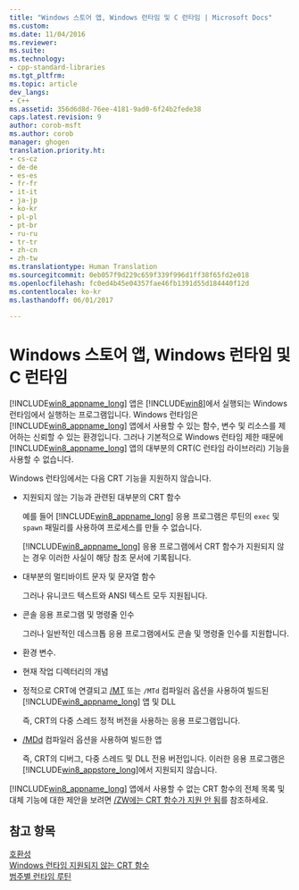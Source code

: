 ```yaml
---
title: "Windows 스토어 앱, Windows 런타임 및 C 런타임 | Microsoft Docs"
ms.custom: 
ms.date: 11/04/2016
ms.reviewer: 
ms.suite: 
ms.technology:
- cpp-standard-libraries
ms.tgt_pltfrm: 
ms.topic: article
dev_langs:
- C++
ms.assetid: 356d6d8d-76ee-4181-9ad0-6f24b2fede38
caps.latest.revision: 9
author: corob-msft
ms.author: corob
manager: ghogen
translation.priority.ht:
- cs-cz
- de-de
- es-es
- fr-fr
- it-it
- ja-jp
- ko-kr
- pl-pl
- pt-br
- ru-ru
- tr-tr
- zh-cn
- zh-tw
ms.translationtype: Human Translation
ms.sourcegitcommit: 0eb057f9d229c659f339f996d1ff38f65fd2e018
ms.openlocfilehash: fc0ed4b45e04357fae46fb1391d55d184440f12d
ms.contentlocale: ko-kr
ms.lasthandoff: 06/01/2017

---
```

# <a name="windows-store-apps-the-windows-runtime-and-the-c-run-time"></a>Windows 스토어 앱, Windows 런타임 및 C 런타임
[!INCLUDE[win8_appname_long](../build/includes/win8_appname_long_md.md)] 앱은 [!INCLUDE[win8](../build/reference/includes/win8_md.md)]에서 실행되는 Windows 런타임에서 실행하는 프로그램입니다.  Windows 런타임은 [!INCLUDE[win8_appname_long](../build/includes/win8_appname_long_md.md)] 앱에서 사용할 수 있는 함수, 변수 및 리소스를 제어하는 신뢰할 수 있는 환경입니다. 그러나 기본적으로 Windows 런타임 제한 때문에 [!INCLUDE[win8_appname_long](../build/includes/win8_appname_long_md.md)] 앱의 대부분의 CRT(C 런타임 라이브러리) 기능을 사용할 수 없습니다.  
  
 Windows 런타임에서는 다음 CRT 기능을 지원하지 않습니다.  
  
-   지원되지 않는 기능과 관련된 대부분의 CRT 함수  
  
     예를 들어 [!INCLUDE[win8_appname_long](../build/includes/win8_appname_long_md.md)] 응용 프로그램은 루틴의 `exec` 및 `spawn` 패밀리를 사용하여 프로세스를 만들 수 없습니다.  
  
     [!INCLUDE[win8_appname_long](../build/includes/win8_appname_long_md.md)] 응용 프로그램에서 CRT 함수가 지원되지 않는 경우 이러한 사실이 해당 참조 문서에 기록됩니다.  
  
-   대부분의 멀티바이트 문자 및 문자열 함수  
  
     그러나 유니코드 텍스트와 ANSI 텍스트 모두 지원됩니다.  
  
-   콘솔 응용 프로그램 및 명령줄 인수  
  
     그러나 일반적인 데스크톱 응용 프로그램에서도 콘솔 및 명령줄 인수를 지원합니다.  
  
-   환경 변수.  
  
-   현재 작업 디렉터리의 개념  
  
-   정적으로 CRT에 연결되고 [/MT](../build/reference/md-mt-ld-use-run-time-library.md) 또는 `/MTd` 컴파일러 옵션을 사용하여 빌드된 [!INCLUDE[win8_appname_long](../build/includes/win8_appname_long_md.md)] 앱 및 DLL  
  
     즉, CRT의 다중 스레드 정적 버전을 사용하는 응용 프로그램입니다.  
  
-   [/MDd](../build/reference/md-mt-ld-use-run-time-library.md) 컴파일러 옵션을 사용하여 빌드한 앱  
  
     즉, CRT의 디버그, 다중 스레드 및 DLL 전용 버전입니다. 이러한 응용 프로그램은 [!INCLUDE[win8_appstore_long](../build/reference/includes/win8_appstore_long_md.md)]에서 지원되지 않습니다.  
  
 [!INCLUDE[win8_appname_long](../build/includes/win8_appname_long_md.md)] 앱에서 사용할 수 없는 CRT 함수의 전체 목록 및 대체 기능에 대한 제안을 보려면 [/ZW에는 CRT 함수가 지원 안 됨](http://msdn.microsoft.com/library/windows/apps/jj606124.aspx)를 참조하세요.  
  
## <a name="see-also"></a>참고 항목  
 [호환성](../c-runtime-library/compatibility.md)   
 [Windows 런타임 지원되지 않는 CRT 함수](../c-runtime-library/windows-runtime-unsupported-crt-functions.md)   
 [범주별 런타임 루틴](../c-runtime-library/run-time-routines-by-category.md)
